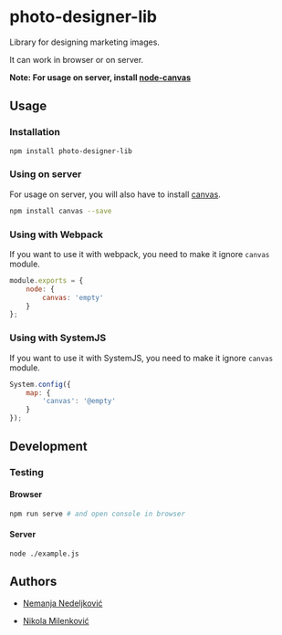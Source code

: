 # photo-designer-lib


Library for designing marketing images. 

It can work in browser or on server. 

**Note: For usage on server, install [node-canvas](https://github.com/Automattic/node-canvas)**

## Usage

### Installation

```bash
npm install photo-designer-lib
```

### Using on server

For usage on server, you will also have to install [canvas](https://github.com/Automattic/node-canvas). 

```bash
npm install canvas --save
```

### Using with Webpack

If you want to use it with webpack, you need to make it ignore ``canvas`` module. 

```javascript
module.exports = {
	node: {
		canvas: 'empty'
	}
};
```

### Using with SystemJS

If you want to use it with SystemJS, you need to make it ignore ``canvas`` module. 

```javascript
System.config({
	map: {
		'canvas': '@empty'
	}
});
```

## Development

### Testing

#### Browser

```bash
npm run serve # and open console in browser
```

#### Server

```
node ./example.js
```

## Authors

 * [Nemanja Nedeljković](https://nemanja.top/)

 * [Nikola Milenković](https://github.com/nikolamilenkovic)

